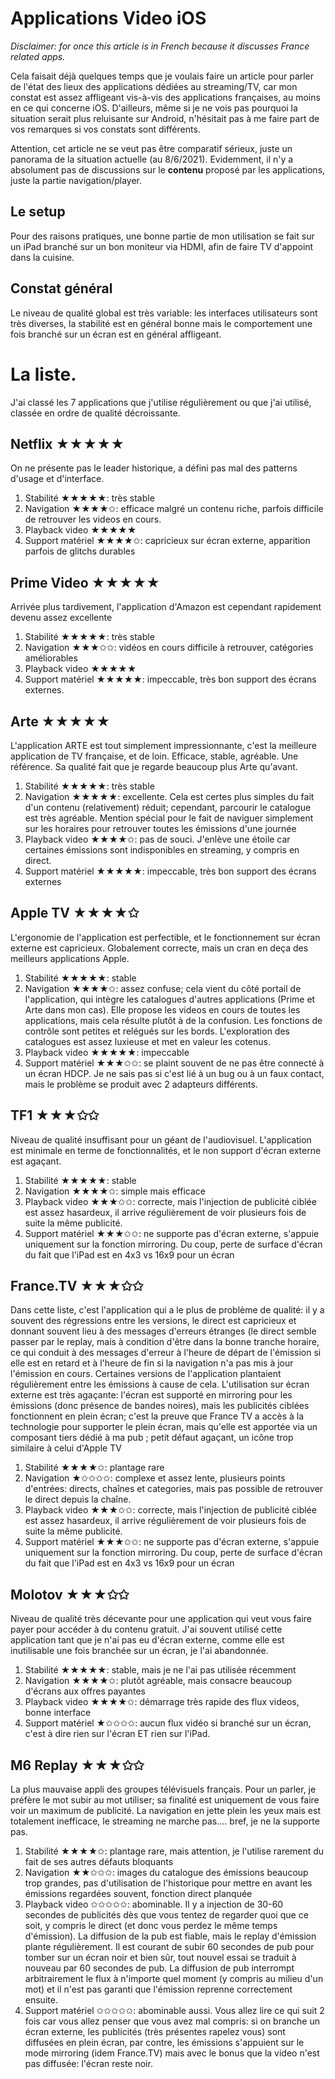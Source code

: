 # Applications Video iOS
_Disclaimer: for once this article is in French because it discusses France related apps._

Cela faisait déjà quelques temps que je voulais faire un article pour parler de l'état des lieux des applications dédiées au streaming/TV, car mon constat est assez affligeant vis-à-vis des applications françaises, au moins en ce qui concerne iOS. D'ailleurs, même si je ne vois pas pourquoi la situation serait plus reluisante sur Android, n'hésitait pas à me faire part de vos remarques si vos constats sont différents.

Attention, cet article ne se veut pas être comparatif sérieux, juste un panorama de la situation actuelle (au 8/6/2021).
Evidemment, il n'y a absolument pas de discussions sur le **contenu** proposé par les applications, juste la partie navigation/player.

## Le setup
Pour des raisons pratiques, une bonne partie de mon utilisation se fait sur un iPad branché sur un bon moniteur via HDMI, afin de faire TV d'appoint dans la cuisine.


## Constat général
Le niveau de qualité global est très variable: les interfaces utilisateurs sont très diverses, la stabilité est en général bonne mais le comportement une fois branché sur un écran est en général affligeant.

# La liste.
J'ai classé les 7 applications que j'utilise régulièrement ou que j'ai utilisé, classée en ordre de qualité décroissante.


## Netflix ★★★★★
On ne présente pas le leader historique, a défini pas mal des patterns d'usage et d'interface.
1. Stabilité ★★★★★: très stable
2. Navigation ★★★★✩: efficace malgré un contenu riche, parfois difficile de retrouver les videos en cours.
3. Playback video ★★★★★
4. Support matériel ★★★★✩: capricieux sur écran externe, apparition parfois de glitchs durables

## Prime Video ★★★★★
Arrivée plus tardivement, l'application d'Amazon est cependant rapidement devenu assez excellente
1. Stabilité ★★★★★: très stable
2. Navigation ★★★✩✩: vidéos en cours difficile à retrouver, catégories améliorables
3. Playback video ★★★★★
4. Support matériel ★★★★★: impeccable, très bon support des écrans externes.

## Arte ★★★★★
L'application ARTE est tout simplement impressionnante, c'est la meilleure application de TV française, et de loin. Efficace, stable, agréable. Une référence. Sa qualité fait que je regarde beaucoup plus Arte qu'avant.

1. Stabilité ★★★★★: très stable
2. Navigation ★★★★★: excellente. Cela est certes plus simples du fait d'un contenu (relativement) réduit; cependant, parcourir le catalogue est très agréable. Mention spécial pour le fait de naviguer simplement sur les horaires pour retrouver toutes les émissions d'une journée
3. Playback video ★★★★✩: pas de souci. J'enlève une étoile car certaines émissions sont indisponibles en streaming, y compris en direct.
4. Support matériel ★★★★★: impeccable, très bon support des écrans externes

## Apple TV ★★★★✩
L'ergonomie de l'application est perfectible, et le fonctionnement sur écran externe est capricieux. Globalement correcte, mais un cran en deça des meilleurs applications Apple.
1. Stabilité ★★★★★: stable
2. Navigation ★★★★✩: assez confuse; cela vient du côté portail de l'application, qui intègre les catalogues d'autres applications (Prime et Arte dans mon cas). Elle propose les videos en cours de toutes les applications, mais cela résulte plutôt à de la confusion. Les fonctions de contrôle sont petites et relégués sur les bords. L'exploration des catalogues est assez luxieuse et met en valeur les cotenus.
3. Playback video ★★★★★: impeccable
4. Support matériel ★★★✩✩: se plaint souvent de ne pas être connecté à un écran HDCP. Je ne sais pas si c'est lié à un bug ou à un faux contact, mais le problème se produit avec 2 adapteurs différents.

## TF1 ★★★✩✩
Niveau de qualité insuffisant pour un géant de l'audiovisuel. L'application est minimale en terme de fonctionnalités, et le non support d'écran externe est agaçant.

1. Stabilité ★★★★★: stable
2. Navigation ★★★★✩: simple mais efficace
3. Playback video ★★★✩✩: correcte, mais l'injection de publicité ciblée est assez hasardeux, il arrive régulièrement de voir plusieurs fois de suite la même publicité.
4. Support matériel ★★★✩✩: ne supporte pas d'écran externe, s'appuie uniquement sur la fonction mirroring. Du coup, perte de surface d'écran du fait que l'iPad est en 4x3 vs 16x9 pour un écran

## France.TV ★★★✩✩
Dans cette liste, c'est l'application qui a le plus de problème de qualité: il y a souvent des régressions entre les versions, le direct est capricieux et donnant souvent lieu à des messages d'erreurs étranges (le direct semble passer par le replay, mais à condition d'être dans la bonne tranche horaire, ce qui conduit à des messages d'erreur à l'heure de départ de l'émission si elle est en retard et à l'heure de fin si la navigation n'a pas mis à jour l'émission en cours. Certaines versions de l'application plantaient régulièrement entre les émissions à cause de cela. L'utilisation sur écran externe est très agaçante: l'écran est supporté en mirroring pour les émissions (donc présence de bandes noires), mais les publicités ciblées fonctionnent en plein écran; c'est la preuve que France TV a accès à la technologie pour supporter le plein écran, mais qu'elle est apportée via un composant tiers dédié à ma pub
; petit défaut agaçant, un icône trop similaire à celui d'Apple TV

1. Stabilité ★★★★✩: plantage rare
2. Navigation ★✩✩✩✩: complexe et assez lente, plusieurs points d'entrées: directs, chaînes et categories, mais pas possible de retrouver le direct depuis la chaîne.
3. Playback video ★★★✩✩: correcte, mais l'injection de publicité ciblée est assez hasardeux, il arrive régulièrement de voir plusieurs fois de suite la même publicité.
4. Support matériel ★★★✩✩: ne supporte pas d'écran externe, s'appuie uniquement sur la fonction mirroring. Du coup, perte de surface d'écran du fait que l'iPad est en 4x3 vs 16x9 pour un écran

## Molotov ★★★✩✩
Niveau de qualité très décevante pour une application qui veut vous faire payer pour accéder à du contenu gratuit. J'ai souvent utilisé cette application tant que je n'ai pas eu d'écran externe, comme elle est inutilisable une fois branchée sur un écran, je l'ai abandonnée.

1. Stabilité ★★★★★: stable, mais je ne l'ai pas utilisée récemment
2. Navigation ★★★★✩: plutôt agréable, mais consacre beaucoup d'écrans aux offres payantes
3. Playback video ★★★★✩: démarrage très rapide des flux videos, bonne interface
4. Support matériel ★✩✩✩✩: aucun flux vidéo si branché sur un écran, c'est à dire rien sur l'écran ET rien sur l'iPad.

## M6 Replay ★★★✩✩
La plus mauvaise appli des groupes télévisuels français. Pour un parler, je préfère le mot subir au mot utiliser; sa finalité est uniquement de vous faire voir un maximum de publicité. La navigation en jette plein les yeux mais est totalement inefficace, le streaming ne marche pas.... bref, je ne la supporte pas.

1. Stabilité ★★★★✩: plantage rare, mais attention, je l'utilise rarement du fait de ses autres défauts bloquants
2. Navigation ★★✩✩✩: images du catalogue des émissions beaucoup trop grandes, pas d'utilisation de l'historique pour mettre en avant les émissions regardées souvent, fonction direct planquée
3. Playback video ✩✩✩✩✩: abominable. Il y a injection de 30-60 secondes de publicités dès que vous tentez de regarder quoi que ce soit, y compris le direct (et donc vous perdez le même temps d'émission). La diffusion de la pub est fiable, mais le replay d'émission plante régulièrement. Il est courant de subir 60 secondes de pub pour tomber sur un écran noir et bien sûr, tout nouvel essai se traduit à nouveau par 60 secondes de pub. La diffusion de pub interrompt arbitrairement le flux à n'importe quel moment (y compris au milieu d'un mot) et il n'est pas garanti que l'émission reprenne correctement ensuite.
4. Support matériel ✩✩✩✩✩: abominable aussi. Vous allez lire ce qui suit 2 fois car vous allez penser que vous avez mal compris: si on branche un écran externe, les publicités (très présentes rapelez vous) sont diffusées en plein écran, par contre, les émissions s'appuient sur le mode mirroring (idem France.TV) mais avec le bonus que la video n'est pas diffusée: l'écran reste noir.
